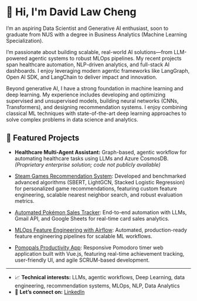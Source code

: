 # 👋 Hi, I'm David Law Cheng

I’m an aspiring Data Scientist and Generative AI enthusiast, soon to graduate from NUS with a degree in Business Analytics (Machine Learning Specialization).

I’m passionate about building scalable, real-world AI solutions—from LLM-powered agentic systems to robust MLOps pipelines. My recent projects span healthcare automation, NLP-driven analytics, and full-stack AI dashboards. I enjoy leveraging modern agentic frameworks like LangGraph, Open AI SDK, and LangChain to deliver impact and innovation.

Beyond generative AI, I have a strong foundation in machine learning and deep learning. My experience includes developing and optimizing supervised and unsupervised models, building neural networks (CNNs, Transformers), and designing recommendation systems. I enjoy combining classical ML techniques with state-of-the-art deep learning approaches to solve complex problems in data science and analytics.

## 🌟 Featured Projects

- **Healthcare Multi-Agent Assistant:** Graph-based, agentic workflow for automating healthcare tasks using LLMs and Azure CosmosDB. *(Proprietary enterprise solution; code not publicly available)*

- [Steam Games Recommendation System](https://github.com/dlawc/steam-games-recommender): Developed and benchmarked advanced algorithms (SBERT, LightGCN, Stacked Logistic Regression) for personalized game recommendations, featuring custom feature engineering, scalable nearest neighbor search, and robust evaluation metrics.

- [Automated Pokémon Sales Tracker](https://github.com/davidlawcheng/pokemon-sales-tracker): End-to-end automation with LLMs, Gmail API, and Google Sheets for real-time card sales analytics.

- [MLOps Feature Engineering with Airflow](https://github.com/davidlawcheng/airflow-feature-eng): Automated, production-ready feature engineering pipelines for scalable ML workflows.

- [Pomopals Productivity App](https://github.com/dlawc/pomopals): Responsive Pomodoro timer web application built with Vue.js, featuring real-time achievement tracking, user-friendly UI, and agile SCRUM-based development.


---

- 📈 **Technical interests:** LLMs, agentic workflows, Deep Learning, data engineering, recommendation systems, MLOps, NLP, Data Analytics
- 🤝 **Let’s connect on:** [LinkedIn](https://www.linkedin.com/in/david-law-cheng/)

